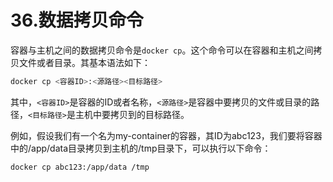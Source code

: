 # 36.数据拷贝命令

容器与主机之间的数据拷贝命令是`docker cp`。这个命令可以在容器和主机之间拷贝文件或者目录。其基本语法如下：

```bash
docker cp <容器ID>:<源路径><目标路径>
```

其中，`<容器ID>`是容器的ID或者名称，`<源路径>`是容器中要拷贝的文件或目录的路径，`<目标路径>`是主机中要拷贝到的目标路径。

例如，假设我们有一个名为my-container的容器，其ID为abc123，我们要将容器中的/app/data目录拷贝到主机的/tmp目录下，可以执行以下命令：

```bash
docker cp abc123:/app/data /tmp
```

